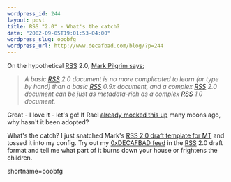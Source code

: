 ```yaml
--- 
wordpress_id: 244
layout: post
title: RSS "2.0" - What's the catch?
date: "2002-09-05T19:01:53-04:00"
wordpress_slug: ooobfg
wordpress_url: http://www.decafbad.com/blog/?p=244
---
```

<p>On the hypothetical <a href="http://www.decafbad.com/twiki/bin/view/Main/RSS">RSS</a> 2.0, <a href="http://diveintomark.org/archives/2002/09/05.html#rss_20">Mark Pilgrim says:</a><blockquote><i>A basic <a href="http://www.decafbad.com/twiki/bin/view/Main/RSS">RSS</a> 2.0 document is no more complicated to learn (or type by hand) than a basic <a href="http://www.decafbad.com/twiki/bin/view/Main/RSS">RSS</a> 0.9x document, and a complex <a href="http://www.decafbad.com/twiki/bin/view/Main/RSS">RSS</a> 2.0 document can be just as metadata-rich as a complex <a href="http://www.decafbad.com/twiki/bin/view/Main/RSS">RSS</a> 1.0 document.</i></blockquote>Great - I love it - let's go!  If Rael <a href="http://www.oreillynet.com/~rael/data/xml/rss/modular/demo/">already mocked this up</a> many moons ago, why hasn't it been adopted?</p>
<p>What's the catch?  I just snatched Mark's <a href="http://diveintomark.org/public/rss2_draft.tmpl">RSS 2.0 draft template for MT</a> and tossed it into my config.  Try out my <a href="http://www.decafbad.com/newslog-rss2.xml">0xDECAFBAD feed</a> in the <a href="http://www.decafbad.com/twiki/bin/view/Main/RSS">RSS</a> 2.0 draft format and tell me what part of it burns down your house or frightens the children.</p>
<!--more-->
shortname=ooobfg

